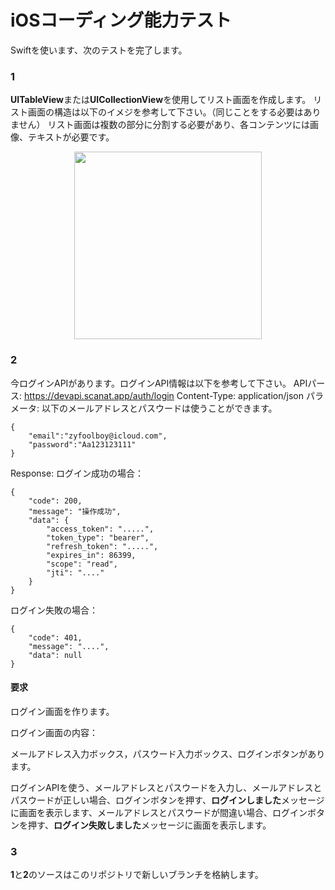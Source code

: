 # iOSコーディング能力テスト

Swiftを使います、次のテストを完了します。

### 1
**UITableView**または**UICollectionView**を使用してリスト画面を作成します。
リスト画面の構造は以下のイメジを参考して下さい。（同じことをする必要はありません）
リスト画面は複数の部分に分割する必要があり、各コンテンツには画像、テキストが必要です。
<p align="center"><img width="300" src="https://user-images.githubusercontent.com/92193175/150973935-dcea7351-20fa-4cfe-b6a8-b0809f0a2717.jpeg"></p>

### 2

今ログインAPIがあります。ログインAPI情報は以下を参考して下さい。
APIパース: https://devapi.scanat.app/auth/login
Content-Type: application/json
パラメータ:
以下のメールアドレスとパスウードは使うことができます。
```
{
	"email":"zyfoolboy@icloud.com",
	"password":"Aa123123111"
}
```
Response:
ログイン成功の場合：
```
{
    "code": 200,
    "message": "操作成功",
    "data": {
        "access_token": ".....",
        "token_type": "bearer",
        "refresh_token": ".....",
        "expires_in": 86399,
        "scope": "read",
        "jti": "...."
    }
}
```
ログイン失敗の場合：
```
{
    "code": 401,
    "message": "....",
    "data": null
}
```

#### 要求

ログイン画面を作ります。

ログイン画面の内容：

メールアドレス入力ボックス，パスウード入力ボックス、ログインボタンがあります。

ログインAPIを使う、メールアドレスとパスウードを入力し、メールアドレスとパスウードが正しい場合、ログインボタンを押す、**ログインしました**メッセージに画面を表示します、メールアドレスとパスウードが間違い場合、ログインボタンを押す、**ログイン失敗しました**メッセージに画面を表示します。

### 3
 **1**と**2**のソースはこのリポジトリで新しいブランチを格納します。

